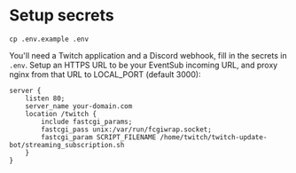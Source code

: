 # Setup secrets
```
cp .env.example .env
```

You'll need a Twitch application and a Discord webhook, fill in the secrets in `.env`. Setup an HTTPS URL to be your EventSub incoming URL, and proxy nginx from that URL to LOCAL_PORT (default 3000):

```
server {
    listen 80;
    server_name your-domain.com
    location /twitch {
        include fastcgi_params;
        fastcgi_pass unix:/var/run/fcgiwrap.socket;
        fastcgi_param SCRIPT_FILENAME /home/twitch/twitch-update-bot/streaming_subscription.sh
    }
}
```
